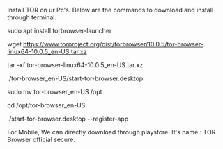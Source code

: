 Install TOR on ur Pc's. Below are the commands to download and install through terminal. 



sudo apt install torbrowser-launcher

wget https://www.torproject.org/dist/torbrowser/10.0.5/tor-browser-linux64-10.0.5_en-US.tar.xz

tar -xf tor-browser-linux64-10.0.5_en-US.tar.xz

./tor-browser_en-US/start-tor-browser.desktop

sudo mv tor-browser_en-US /opt

cd /opt/tor-browser_en-US

./start-tor-browser.desktop --register-app


For Mobile, We can directly download through playstore. It's name : TOR Browser official secure.
